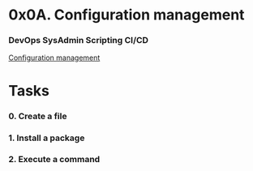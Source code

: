 # 0x0A. Configuration management
### DevOps SysAdmin Scripting CI/CD

[Configuration management](https://intranet.alxswe.com/projects/292)

# Tasks
### 0. Create a file
### 1. Install a package
### 2. Execute a command 

